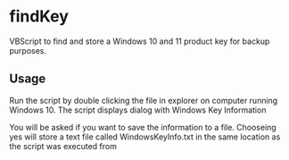 # findKey
VBScript to find and store a Windows 10 and 11 product key for backup purposes. 

## Usage
Run the script by double clicking the file in explorer on computer running Windows 10. The script displays dialog with Windows Key Information

You will be asked if you want to save the information to a file. Chooseing yes will store a text file called WindowsKeyInfo.txt in the same location as the script was executed from 

